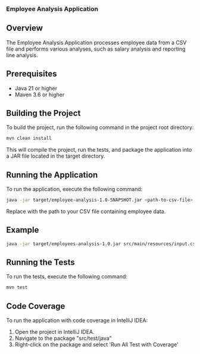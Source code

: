 ### Employee Analysis Application 

## Overview

The Employee Analysis Application processes employee data from a CSV file and performs various analyses, such as salary
analysis and reporting line analysis.

## Prerequisites

- Java 21 or higher
- Maven 3.6 or higher

## Building the Project

To build the project, run the following command in the project root directory:

```sh
mvn clean install
```

This will compile the project, run the tests, and package the application into a JAR file located in the target
directory.

## Running the Application

To run the application, execute the following command:

```sh
java -jar target/employee-analysis-1.0-SNAPSHOT.jar <path-to-csv-file>
```

Replace <path-to-csv-file> with the path to your CSV file containing employee data.

## Example

```sh
java -jar target/employees-analysis-1.0.jar src/main/resources/input.csv
```

## Running the Tests

To run the tests, execute the following command:

```sh
mvn test
```

## Code Coverage

To run the application with code coverage in IntelliJ IDEA:  

1. Open the project in IntelliJ IDEA.
2. Navigate to the package "src/test/java"
3. Right-click on the package and select 'Run All Test with Coverage'
